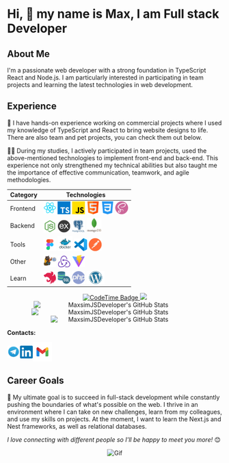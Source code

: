 # Hi, 👋 my name is Max, I am Full stack Developer

## About Me

I'm a passionate web developer with a strong foundation in TypeScript React and Node.js. I am particularly interested in participating in team projects and learning the latest technologies in web development.

## Experience

🚀 I have hands-on experience working on commercial projects where I used my knowledge of TypeScript and React to bring website designs to life. There are also team and pet projects, you can check them out below.

👨‍💻 During my studies, I actively participated in team projects, used the above-mentioned technologies to implement front-end and back-end. This experience not only strengthened my technical abilities but also taught me the importance of effective communication, teamwork, and agile methodologies.

<div align="center">
  <table style="display=block;">
    <thead>
      <tr>
        <th>Category</th>
        <th>Technologies</th>
      </tr>
    </thead>
    <tbody>
      <tr>
        <td>Frontend</td>
        <td>
          <a href="https://reactjs.org/" title="React" target="_blank"><img src="icons/react.png" width="30" alt="React" /></a>
          <a href="https://www.typescriptlang.org/" title="TypeScript" target="_blank"><img src="icons/typescript.png" width="30" alt="TypeScript" /></a>
          <a href="https://www.javascript.com/" title="JavaScript" target="_blank"><img src="icons/js.png" width="30" alt="JavaScript" /></a>
          <a href="https://html.com/" title="HTML" target="_blank"><img src="icons/html.png" width="30" alt="HTML" /></a>
          <a href="https://css.in.ua/" title="CSS" target="_blank"><img src="icons/css.png" width="30" alt="CSS" /></a>
          <a href="https://sass-lang.com/" title="SASS" target="_blank"><img src="icons/sass.png" width="30" alt="SASS" /></a>
        </td>
      </tr>
      <tr>
        <td>Backend</td>
        <td>
          <a href="https://nodejs.org/en" title="Node.js" target="_blank"><img src="icons/node.png" width="30" alt="Node.js" /></a>
          <a href="https://expressjs.com/ru/" title="Express" target="_blank"><img src="icons/express.png" width="30" alt="Express" /></a>
          <a href="https://www.postgresql.org/" title="PostgreSQL" target="_blank"><img src="icons/postgresql.png" width="30" alt="PostgreSQL" /></a>
          <a href="https://www.mongodb.com/" title="MongoDB" target="_blank"><img src="icons/mongodb.png" height="35" width="35" alt="MongoDB" /></a>
        </td>
      </tr>
      <tr>
        <td>Tools</td>
        <td>
          <a href="https://www.figma.com/" title="Figma" target="_blank"><img src="icons/figma.png" width="30" alt="Figma" /></a>
          <a href="https://www.docker.com/" title="Docker" target="_blank"><img src="icons/docker.png" width="35" alt="Docker" /></a>
          <a href="https://code.visualstudio.com/" title="VSCode" target="_blank"><img src="icons/vsCode.png" width="30" alt="VSCode" /></a>
          <a href="https://www.postman.com/" title="Postman" target="_blank"><img src="icons/postman.png" width="30" alt="Postman" /></a>
        </td>
      </tr>
      <tr>
        <td>Other</td>
        <td>
          <a href="https://zustand-demo.pmnd.rs/" title="Zustand" target="_blank"><img src="icons/zustand.png" width="30" alt="Zustand" /></a>
          <a href="https://redux.js.org/" title="Redux" target="_blank"><img src="icons/redux.png" width="30" alt="Redux" /></a>
          <a href="https://vitejs.dev/" title="Vite" target="_blank"><img src="icons/vite.png" width="30" alt="Vite" /></a>
        </td>
      </tr>
      <tr>
        <td>Learn</td>
        <td>
          <a href="https://nestjs.com/" title="NestJS" target="_blank"><img src="icons/nestJS.png" width="30" alt="NestJS" /></a>
          <a href="https://www.mysql.com/" title="MySQL" target="_blank"><img src="icons/sql.png" width="30" alt="MySQL" /></a>
          <a href="https://www.php.net/" title="PHP" target="_blank"><img src="icons/php.png" width="30" alt="PHP" /></a>
          <a href="https://developer.wordpress.org/" title="WordPress" target="_blank"><img src="icons/wordpress.png" height="30" alt="WordPress" /></a>
        </td>
      </tr>
    </tbody>
  </table>
  <a href="https://codetime.dev/ua/dashboard" target="_blank">
<img href="https://codetime.dev" alt="CodeTime Badge" src="https://img.shields.io/endpoint?style=social&color=222&url=https%3A%2F%2Fapi.codetime.dev%2Fshield%3Fid%3D25783%26project%3D%26in=0" height="20">
</a>
<a href="https://visitcount.itsvg.in">
  <img src="https://visitcount.itsvg.in/api?id=MaxsimJSDeveloper&label=Profile%20Views&pretty=true" height="20"/>
</a>
</div>

<div align="center" style="display: flex; justify-content: center; flex-wrap: wrap;">
<img src="https://github-readme-stats.vercel.app/api?username=MaxsimJSDeveloper&theme=tokyonight&show_icons=true&hide_border=true&count_private=true" alt="MaxsimJSDeveloper's GitHub Stats" width="380"/>

<img src="https://github-readme-streak-stats.herokuapp.com/?user=MaxsimJSDeveloper&theme=tokyonight&hide_border=true" alt="MaxsimJSDeveloper's GitHub Stats" width="390"/>

<img src="https://github-readme-stats.vercel.app/api/top-langs/?username=MaxsimJSDeveloper&theme=tokyonight&show_icons=true&hide_border=true&layout=compact" alt="MaxsimJSDeveloper's GitHub Stats" width="300"/>
</div>

**Contacts:**

<div style="display: flex; align-items: center;">
  <a href="https://t.me/JsWEB_Developer" title="Telegram" target="_blank"><img src="icons/tg.png" width="30" alt="Telegram" /></a>
  <a href="http://www.linkedin.com/in/maksymholovko/" title="LinkedIn" target="_blank"><img src="icons/linkedIn.webp" width="30" alt="LinkedIn" /></a>
  <a href="mailto:golovkomaksim852@gmail.com"><img src="icons/gmail.png" width="45" height="45" alt="Gmail" /></a>
</div>

## Career Goals

🎯 My ultimate goal is to succeed in full-stack development while constantly pushing the boundaries of what's possible on the web. I thrive in an environment where I can take on new challenges, learn from my colleagues, and use my skills on projects. At the moment, I want to learn the Next.js and Nest frameworks, as well as relational databases.

<em>I love connecting with different people so I'll be happy to meet you more!</em> 😊

<div align="center">
  <img src="https://media.giphy.com/media/LnQjpWaON8nhr21vNW/giphy.gif" width="60" alt="Gif"/>
</div>
